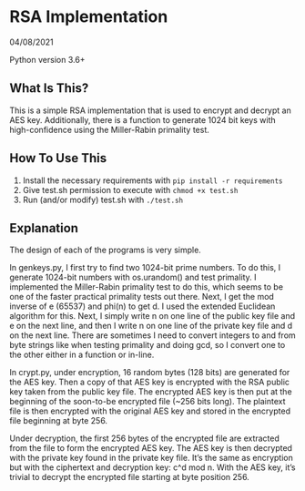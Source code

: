 # RSA Implementation

04/08/2021

Python version 3.6+

What Is This?
-------------
This is a simple RSA implementation that is used to encrypt and decrypt an AES key. Additionally, there is a function to generate 1024 bit keys with high-confidence using the Miller-Rabin primality test.

How To Use This
---------------
1. Install the necessary requirements with `pip install -r requirements`
2. Give test.sh permission to execute with `chmod +x test.sh`
3. Run (and/or modify) test.sh with `./test.sh`


Explanation
---------------
The design of each of the programs is very simple.

In genkeys.py, I first try to find two 1024-bit prime numbers. To do this, I generate 1024-bit numbers with os.urandom() and test primality. I implemented the Miller-Rabin primality test to do this, which seems to be one of the faster practical primality tests out there. Next, I get the mod inverse of e (65537) and phi(n) to get d. I used the extended Euclidean algorithm for this. Next, I simply write n on one line of the public key file and e on the next line, and then I write n on one line of the private key file and d on the next line. There are sometimes I need to convert integers to and from byte strings like when testing primality and doing gcd, so I convert one to the other either in a function or in-line.

In crypt.py, under encryption, 16 random bytes (128 bits) are generated for the AES key. Then a copy of that AES key is encrypted with the RSA public key taken from the public key file. The encrypted AES key is then put at the beginning of the soon-to-be encrypted file (~256 bits long). The plaintext file is then encrypted with the original AES key and stored in the encrypted file beginning at byte 256.

Under decryption, the first 256 bytes of the encrypted file are extracted from the file to form the encrypted AES key. The AES key is then decrypted with the private key found in the private key file. It’s the same as encryption but with the ciphertext and decryption key: c^d mod n. With the AES key, it’s trivial to decrypt the encrypted file starting at byte position 256.

